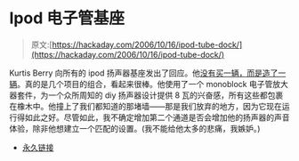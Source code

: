 # Ipod 电子管基座

> 原文:[https://hackaday.com/2006/10/16/ipod-tube-dock/](https://hackaday.com/2006/10/16/ipod-tube-dock/)

Kurtis Berry 向所有的 ipod 扬声器基座发出了回应。他[没有买一辆，而是造了一辆](http://kurtisb.awardspace.com/)。真的是几个项目的组合，看起来很棒。他使用了一个 monoblock 电子管放大器套件，为一个众所周知的 diy 扬声器设计提供 8 瓦的兴奋感，所有这些都包裹在橡木中。他撞上了我们都知道的那堵墙——那是我们放弃的地方，因为它现在运行得如此之好。尽管如此，我不确定增加第二个通道是否会增加他的扬声器的声音体验，除非他想建立一个匹配的设置。(我不能给他太多的悲痛，我嫉妒。)

*   [永久链接](http://kurtisb.awardspace.com/)